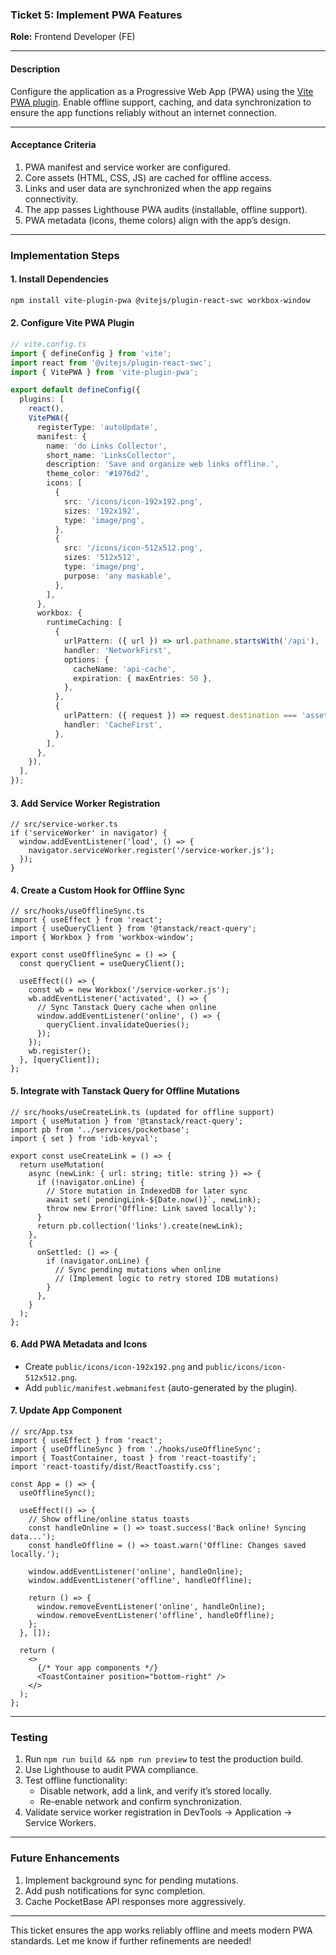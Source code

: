 ### **Ticket 5: Implement PWA Features**  
**Role:** Frontend Developer (FE)  

---

#### **Description**  
Configure the application as a Progressive Web App (PWA) using the [Vite PWA plugin](https://vite-pwa-org.netlify.app/guide/). Enable offline support, caching, and data synchronization to ensure the app functions reliably without an internet connection.  

---

#### **Acceptance Criteria**  
1. PWA manifest and service worker are configured.  
2. Core assets (HTML, CSS, JS) are cached for offline access.  
3. Links and user data are synchronized when the app regains connectivity.  
4. The app passes Lighthouse PWA audits (installable, offline support).  
5. PWA metadata (icons, theme colors) align with the app’s design.  

---

### **Implementation Steps**  

#### **1. Install Dependencies**  
```bash
npm install vite-plugin-pwa @vitejs/plugin-react-swc workbox-window
```

#### **2. Configure Vite PWA Plugin**  
```ts
// vite.config.ts
import { defineConfig } from 'vite';
import react from '@vitejs/plugin-react-swc';
import { VitePWA } from 'vite-plugin-pwa';

export default defineConfig({
  plugins: [
    react(),
    VitePWA({
      registerType: 'autoUpdate',
      manifest: {
        name: 'do Links Collector',
        short_name: 'LinksCollector',
        description: 'Save and organize web links offline.',
        theme_color: '#1976d2',
        icons: [
          {
            src: '/icons/icon-192x192.png',
            sizes: '192x192',
            type: 'image/png',
          },
          {
            src: '/icons/icon-512x512.png',
            sizes: '512x512',
            type: 'image/png',
            purpose: 'any maskable',
          },
        ],
      },
      workbox: {
        runtimeCaching: [
          {
            urlPattern: ({ url }) => url.pathname.startsWith('/api'),
            handler: 'NetworkFirst',
            options: {
              cacheName: 'api-cache',
              expiration: { maxEntries: 50 },
            },
          },
          {
            urlPattern: ({ request }) => request.destination === 'asset',
            handler: 'CacheFirst',
          },
        ],
      },
    }),
  ],
});
```

#### **3. Add Service Worker Registration**  
```tsx
// src/service-worker.ts
if ('serviceWorker' in navigator) {
  window.addEventListener('load', () => {
    navigator.serviceWorker.register('/service-worker.js');
  });
}
```

#### **4. Create a Custom Hook for Offline Sync**  
```tsx
// src/hooks/useOfflineSync.ts
import { useEffect } from 'react';
import { useQueryClient } from '@tanstack/react-query';
import { Workbox } from 'workbox-window';

export const useOfflineSync = () => {
  const queryClient = useQueryClient();

  useEffect(() => {
    const wb = new Workbox('/service-worker.js');
    wb.addEventListener('activated', () => {
      // Sync Tanstack Query cache when online
      window.addEventListener('online', () => {
        queryClient.invalidateQueries();
      });
    });
    wb.register();
  }, [queryClient]);
};
```

#### **5. Integrate with Tanstack Query for Offline Mutations**  
```tsx
// src/hooks/useCreateLink.ts (updated for offline support)
import { useMutation } from '@tanstack/react-query';
import pb from '../services/pocketbase';
import { set } from 'idb-keyval';

export const useCreateLink = () => {
  return useMutation(
    async (newLink: { url: string; title: string }) => {
      if (!navigator.onLine) {
        // Store mutation in IndexedDB for later sync
        await set(`pendingLink-${Date.now()}`, newLink);
        throw new Error('Offline: Link saved locally');
      }
      return pb.collection('links').create(newLink);
    },
    {
      onSettled: () => {
        if (navigator.onLine) {
          // Sync pending mutations when online
          // (Implement logic to retry stored IDB mutations)
        }
      },
    }
  );
};
```

#### **6. Add PWA Metadata and Icons**  
- Create `public/icons/icon-192x192.png` and `public/icons/icon-512x512.png`.  
- Add `public/manifest.webmanifest` (auto-generated by the plugin).  

#### **7. Update App Component**  
```tsx
// src/App.tsx
import { useEffect } from 'react';
import { useOfflineSync } from './hooks/useOfflineSync';
import { ToastContainer, toast } from 'react-toastify';
import 'react-toastify/dist/ReactToastify.css';

const App = () => {
  useOfflineSync();

  useEffect(() => {
    // Show offline/online status toasts
    const handleOnline = () => toast.success('Back online! Syncing data...');
    const handleOffline = () => toast.warn('Offline: Changes saved locally.');
    
    window.addEventListener('online', handleOnline);
    window.addEventListener('offline', handleOffline);
    
    return () => {
      window.removeEventListener('online', handleOnline);
      window.removeEventListener('offline', handleOffline);
    };
  }, []);

  return (
    <>
      {/* Your app components */}
      <ToastContainer position="bottom-right" />
    </>
  );
};
```

---

### **Testing**  
1. Run `npm run build && npm run preview` to test the production build.  
2. Use Lighthouse to audit PWA compliance.  
3. Test offline functionality:  
   - Disable network, add a link, and verify it’s stored locally.  
   - Re-enable network and confirm synchronization.  
4. Validate service worker registration in DevTools → Application → Service Workers.  

---

### **Future Enhancements**  
1. Implement background sync for pending mutations.  
2. Add push notifications for sync completion.  
3. Cache PocketBase API responses more aggressively.  

---

This ticket ensures the app works reliably offline and meets modern PWA standards. Let me know if further refinements are needed!
